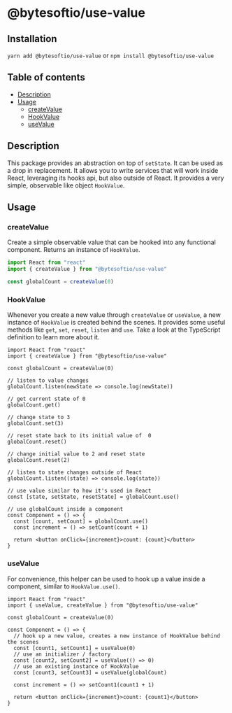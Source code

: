 # @bytesoftio/use-value

## Installation

`yarn add @bytesoftio/use-value` or `npm install @bytesoftio/use-value`

## Table of contents

<!-- START doctoc generated TOC please keep comment here to allow auto update -->
<!-- DON'T EDIT THIS SECTION, INSTEAD RE-RUN doctoc TO UPDATE -->


- [Description](#description)
- [Usage](#usage)
  - [createValue](#createvalue)
  - [HookValue](#hookvalue)
  - [useValue](#usevalue)

<!-- END doctoc generated TOC please keep comment here to allow auto update -->

## Description

This package provides an abstraction on top of `setState`. It can be used as a
drop in replacement. It allows you to write services that will work inside
React, leveraging its hooks api, but also outside of React. It provides a
very simple, observable like object `HookValue`.

## Usage

### createValue

Create a simple observable value that can be hooked into any functional
component. Returns an instance of `HookValue`.

```ts
import React from "react"
import { createValue } from "@bytesoftio/use-value"

const globalCount = createValue(0)
```

###  HookValue

Whenever you create a new value through `createValue` or `useValue`, a new
instance of `HookValue` is created behind the scenes. It provides some useful
methods like `get`, `set`, `reset`, `listen` and `use`. Take a look at the
TypeScript definition to learn more about it.

```tsx
import React from "react"
import { createValue } from "@bytesoftio/use-value"

const globalCount = createValue(0)

// listen to value changes
globalCount.listen(newState => console.log(newState))

// get current state of 0
globalCount.get()

// change state to 3
globalCount.set(3)

// reset state back to its initial value of  0
globalCount.reset()

// change initial value to 2 and reset state
globalCount.reset(2)

// listen to state changes outside of React
globalCount.listen((state) => console.log(state))

// use value similar to how it's used in React
const [state, setState, resetState] = globalCount.use()

// use globalCount inside a component
const Component = () => {
  const [count, setCount] = globalCount.use()
  const increment = () => setCount(count + 1)
  
  return <button onClick={increment}>count: {count}</button>
}
```

### useValue

For convenience, this helper can be used to hook up a value inside a
component, similar to `HookValue.use()`.

```tsx
import React from "react"
import { useValue, createValue } from "@bytesoftio/use-value"

const globalCount = createValue(0)

const Component = () => {
  // hook up a new value, creates a new instance of HookValue behind the scenes
  const [count1, setCount1] = useValue(0)
  // use an initializer / factory
  const [count2, setCount2] = useValue(() => 0)
  // use an existing instance of HookValue
  const [count3, setCount3] = useValue(globalCount)
  
  const increment = () => setCount1(count1 + 1)

  return <button onClick={increment}>count: {count1}</button>
}
```